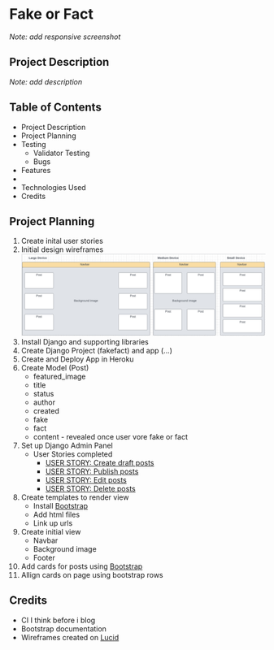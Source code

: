 # Fake or Fact

_Note: add responsive screenshot_

## Project Description
_Note: add description_

## Table of Contents
-   Project Description
-   Project Planning
-   Testing
    -   Validator Testing
    -   Bugs
-   Features
-   
-   Technologies Used
-   Credits

## Project Planning
1. Create inital user stories <!--Complete-->
2. Initial design wireframes
![initial_design_wireframes](readme_images/initial_design_wireframe.png)
3. Install Django and supporting libraries <!--Complete-->
4. Create Django Project (fakefact) and app (...) <!--Complete-->
5. Create and Deploy App in Heroku <!--Complete-->
6. Create Model (Post) <!--Complete-->
    -   featured_image
    -   title
    -   status
    -   author
    -   created
    -   fake
    -   fact
    -   content - revealed once user vore fake or fact
7. Set up Django Admin Panel <!--Compelete-->
    -   User Stories completed
        -   [USER STORY: Create draft posts](https://github.com/AEMacBeath/fake-fact/issues/4)
        -   [USER STORY: Publish posts](https://github.com/AEMacBeath/fake-fact/issues/5)
        -   [USER STORY: Edit posts](https://github.com/AEMacBeath/fake-fact/issues/6)
        -   [USER STORY: Delete posts](https://github.com/AEMacBeath/fake-fact/issues/7)
8. Create templates to render view <!--Compelete-->
    -   Install [Bootstrap](https://getbootstrap.com/docs/5.2/getting-started/introduction/)
    -   Add html files
    -   Link up urls
9. Create initial view <!--Compelete-->
    -   Navbar
    -   Background image
    -   Footer
10. Add cards for posts using [Bootstrap](https://getbootstrap.com/docs/5.2/components/card/) <!--Complete-->
11. Allign cards on page using bootstrap rows <!--Complete-->





## Credits
-   CI I think before i blog 
-   Bootstrap documentation
-   Wireframes created on [Lucid](https://lucid.app/)